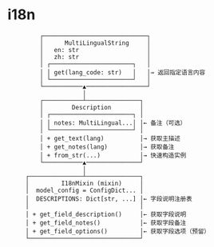 # i18n
             ┌─────────────────────────────┐
             │      MultiLingualString     │
             │   en: str                   │
             │   zh: str                   │
             │ ┌───────────────────────┐   │
             │ │ get(lang_code: str)   │   │→ 返回指定语言内容
             │ └───────────────────────┘   │
             └───────────▲─────────────────┘
                         │
             ┌───────────┴───────────────┐
             │        Description        │
             │ ┌───────────────────────┐ │
             │ │ notes: MultiLingual...│ │← 备注（可选）
             │ └───────────────────────┘ │
             │ + get_text(lang)          │→ 获取主描述
             │ + get_notes(lang)         │→ 获取备注
             │ + from_str(...)           │→ 快速构造实例
             └───────────▲───────────────┘
                         │
         ┌───────────────┴───────────────┐
         │         I18nMixin (mixin)     │
         │  model_config = ConfigDict... │
         │  DESCRIPTIONS: Dict[str, ...] │← 字段说明注册表
         │                               │
         │ + get_field_description()     │← 获取字段说明
         │ + get_field_notes()           │← 获取字段备注
         │ + get_field_options()         │← 获取字段选项（预留）
         └───────────────────────────────┘




